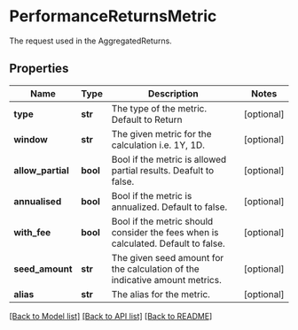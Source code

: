 # PerformanceReturnsMetric

The request used in the AggregatedReturns.

## Properties
Name | Type | Description | Notes
------------ | ------------- | ------------- | -------------
**type** | **str** | The type of the metric. Default to Return | [optional] 
**window** | **str** | The given metric for the calculation i.e. 1Y, 1D. | [optional] 
**allow_partial** | **bool** | Bool if the metric is allowed partial results. Deafult to false. | [optional] 
**annualised** | **bool** | Bool if the metric is annualized. Default to false. | [optional] 
**with_fee** | **bool** | Bool if the metric should consider the fees when is calculated. Default to false. | [optional] 
**seed_amount** | **str** | The given seed amount for the calculation of the indicative amount metrics. | [optional] 
**alias** | **str** | The alias for the metric. | [optional] 

[[Back to Model list]](../README.md#documentation-for-models) [[Back to API list]](../README.md#documentation-for-api-endpoints) [[Back to README]](../README.md)


